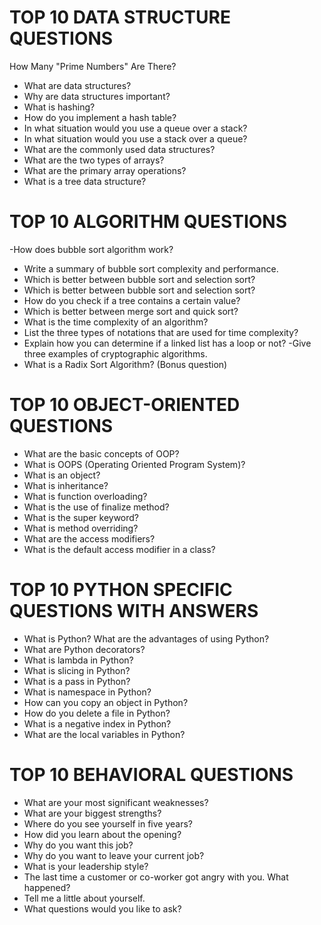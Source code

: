 # TOP 10 DATA STRUCTURE QUESTIONS
How Many "Prime Numbers" Are There?
- What are data structures?
- Why are data structures important?
- What is hashing?
- How do you implement a hash table?
- In what situation would you use a queue over a stack?
- In what situation would you use a stack over a queue?
- What are the commonly used data structures?
- What are the two types of arrays?
- What are the primary array operations?
- What is a tree data structure?
# TOP 10 ALGORITHM QUESTIONS
-How does bubble sort algorithm work?
- Write a summary of bubble sort complexity and performance.
- Which is better between bubble sort and selection sort?
- Which is better between bubble sort and selection sort?
- How do you check if a tree contains a certain value?
- Which is better between merge sort and quick sort?
- What is the time complexity of an algorithm?
- List the three types of notations that are used for time complexity?
- Explain how you can determine if a linked list has a loop or not?
-Give three examples of cryptographic algorithms.
- What is a Radix Sort Algorithm? (Bonus question)
# TOP 10 OBJECT-ORIENTED QUESTIONS
- What are the basic concepts of OOP?
- What is OOPS (Operating Oriented Program System)?
- What is an object?
- What is inheritance?
- What is function overloading?
- What is the use of finalize method?
- What is the super keyword?
- What is method overriding?
- What are the access modifiers?
- What is the default access modifier in a class?
# TOP 10 PYTHON SPECIFIC QUESTIONS WITH ANSWERS
- What is Python? What are the advantages of using Python?
- What are Python decorators?
- What is lambda in Python?
- What is slicing in Python?
- What is a pass in Python?
- What is namespace in Python?
- How can you copy an object in Python?
- How do you delete a file in Python?
- What is a negative index in Python?
- What are the local variables in Python?
# TOP 10 BEHAVIORAL QUESTIONS
- What are your most significant weaknesses?
- What are your biggest strengths?
- Where do you see yourself in five years?
- How did you learn about the opening?
- Why do you want this job?
- Why do you want to leave your current job?
- What is your leadership style?
- The last time a customer or co-worker got angry with you. What happened?
- Tell me a little about yourself.
- What questions would you like to ask?
